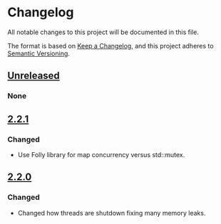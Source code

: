 # Changelog
All notable changes to this project will be documented in this file.

The format is based on [Keep a Changelog](https://keepachangelog.com/en/1.0.0/),
and this project adheres to [Semantic Versioning](https://semver.org/spec/v2.0.0.html).

## [Unreleased]
### None

## [2.2.1]
### Changed
- Use Folly library for map concurrency versus std::mutex.

## [2.2.0]
### Changed
- Changed how threads are shutdown fixing many memory leaks.

[Unreleased]: https://github.corp.ebay.com/SDS/iomgr/compare/testing/v2.x...develop
[2.2.1]: https://github.corp.ebay.com/SDS/iomgr/compare/v2.2.0...v2.2.1
[2.2.0]: https://github.corp.ebay.com/SDS/iomgr/compare/5822b12...v2.2.0
